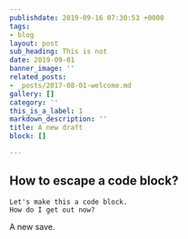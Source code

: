 ```yaml
---
publishdate: 2019-09-16 07:30:53 +0000
tags:
- blog
layout: post
sub_heading: This is not
date: 2019-09-01
banner_image: ''
related_posts:
- _posts/2017-08-01-welcome.md
gallery: []
category: ''
this_is_a_label: 1
markdown_description: ''
title: A new draft
block: []

---
```

## How to escape a code block?

    Let's make this a code block.
    How do I get out now?

A new save.